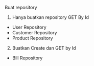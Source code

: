Buat repository

1. Hanya buatkan repository GET By Id

- User Repository
- Customer Repository
- Product Repository

2. Buatkan Create dan GET by Id

- Bill Repository
